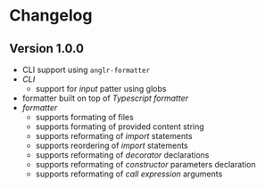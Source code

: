 # Changelog

## Version 1.0.0

- CLI support using `anglr-formatter`
- *CLI*
    - support for *input* patter using globs
- formatter built on top of *Typescript formatter*
- *formatter*
    - supports formating of files
    - supports formating of provided content string
    - supports reformating of *import* statements
    - supports reordering of *import* statements
    - supports reformating of *decorator* declarations
    - supports reformating of *constructor* parameters declaration
    - supports reformating of *call expression* arguments
